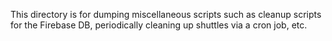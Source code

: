 This directory is for dumping miscellaneous scripts such as cleanup scripts for the Firebase DB, periodically cleaning
up shuttles via a cron job, etc.
